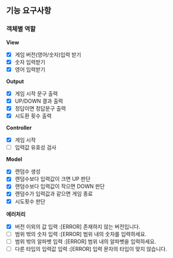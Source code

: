 ## 기능 요구사항

### 객체별 역할

**View**
- [x] 게임 버전(영어/숫자)입력 받기
- [x] 숫자 입력받기
- [x] 영어 입력받기

**Output**
- [x] 게임 시작 문구 출력
- [x] UP/DOWN 결과 출력
- [x] 정답이면 정답문구 출력
- [x] 시도환 횟수 출력

**Controller**
- [x] 게임 시작
- [ ] 입력값 유효성 검사

**Model**
- [x] 랜덤수 생성
- [x] 랜덤수보다 입력값이 크면 UP 판단
- [x] 랜덤수보다 입력값이 작으면 DOWN 판단
- [x] 랜덤수가 입력값과 같으면 게임 종료
- [x] 시도횟수 판단

**에러처리**
- [x] 버전 이외의 값 입력
    :[ERROR] 존재하지 않는 버전입니다.
- [ ] 범위 밖의 숫자 입력
    :[ERROR] 범위 내의 숫자를 입력하세요.
- [ ] 범위 밖의 알파벳 입력
    :[ERROR] 범위 내의 알파벳을 입력하세요.
- [ ] 다른 타입의 입력값 입력
    :[ERROR] 입력 문자의 타입이 맞지 않습니다.
